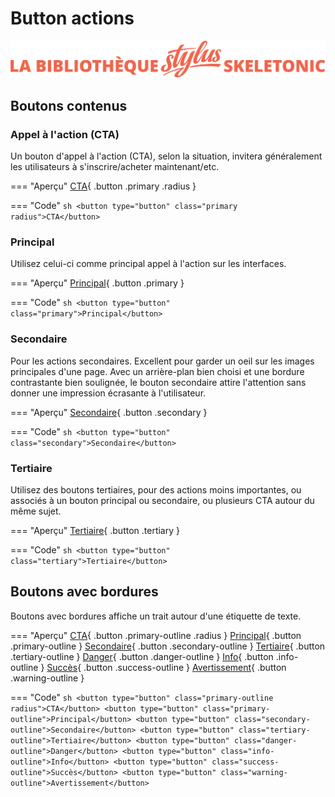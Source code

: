 # Button actions

![Bannière représentant la bibliothèque Stylus Skeletonic](../assets/skeletonic-stylus-titre.svg)

## Boutons contenus

### Appel à l'action (CTA)

Un bouton d'appel à l'action (CTA), selon la situation, invitera généralement les utilisateurs à s'inscrire/acheter maintenant/etc.

=== "Aperçu"
    [CTA](https://skeletonic.io){ .button .primary .radius }

=== "Code"
    ```sh
    <button type="button" class="primary radius">CTA</button>
    ```

### Principal

Utilisez celui-ci comme principal appel à l'action sur les interfaces.

=== "Aperçu"
    [Principal](https://skeletonic.io){ .button .primary }

=== "Code"
    ```sh
    <button type="button" class="primary">Principal</button>
    ```

### Secondaire

Pour les actions secondaires. Excellent pour garder un oeil sur les images principales d'une page. Avec un arrière-plan bien choisi et une bordure contrastante bien soulignée, le bouton secondaire attire l'attention sans donner une impression écrasante à l'utilisateur.

=== "Aperçu"
    [Secondaire](https://skeletonic.io){ .button .secondary }

=== "Code"
    ```sh
    <button type="button" class="secondary">Secondaire</button>
    ```

### Tertiaire

Utilisez des boutons tertiaires, pour des actions moins importantes, ou associés à un bouton principal ou secondaire, ou plusieurs CTA autour du même sujet.

=== "Aperçu"
    [Tertiaire](https://skeletonic.io){ .button .tertiary }

=== "Code"
    ```sh
    <button type="button" class="tertiary">Tertiaire</button>
    ```

## Boutons avec bordures

Boutons avec bordures affiche un trait autour d'une étiquette de texte.

=== "Aperçu"
    [CTA](https://skeletonic.io){ .button .primary-outline .radius }
    [Principal](https://skeletonic.io){ .button .primary-outline }
    [Secondaire](https://skeletonic.io){ .button .secondary-outline }
    [Tertiaire](https://skeletonic.io){ .button .tertiary-outline }
    [Danger](https://skeletonic.io){ .button .danger-outline }
    [Info](https://skeletonic.io){ .button .info-outline }
    [Succès](https://skeletonic.io){ .button .success-outline }
    [Avertissement](https://skeletonic.io){ .button .warning-outline }

=== "Code"
    ```sh
    <button type="button" class="primary-outline radius">CTA</button>
    <button type="button" class="primary-outline">Principal</button>
    <button type="button" class="secondary-outline">Secondaire</button>
    <button type="button" class="tertiary-outline">Tertiaire</button>
    <button type="button" class="danger-outline">Danger</button>
    <button type="button" class="info-outline">Info</button>
    <button type="button" class="success-outline">Succès</button>
    <button type="button" class="warning-outline">Avertissement</button>
    ```
